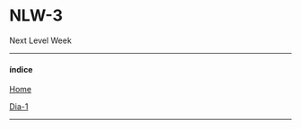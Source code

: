 # NLW-3
 Next Level Week 
 <hr/>
 
#### índice 

[Home](https://github.com/Ruh-Marcondes/NLW-3)

[Dia-1](https://github.com/Ruh-Marcondes/NLW-3/tree/Dia1)

<hr>

